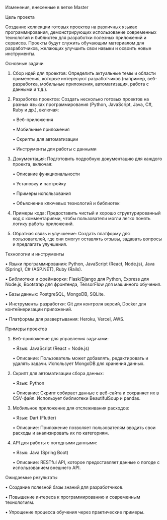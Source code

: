Изменения, внесенные в ветке Master

Цель проекта

Создание коллекции готовых проектов на различных языках программирования, демонстрирующих использование современных технологий и библиотек для разработки полезных приложений и сервисов. 
Проекты будут служить обучающим материалом для разработчиков, желающих улучшить свои навыки и освоить новые инструменты.

Основные задачи

1. Сбор идей для проектов: Определить актуальные темы и области применения, которые интересуют разработчиков (например, веб-разработка, мобильные приложения, автоматизация, работа с данными и т.д.).

  
2. Разработка проектов: Создать несколько готовых проектов на разных языках программирования (Python, JavaScript, Java, C#, Ruby и др.), включая:

   • Веб-приложения

   • Мобильные приложения

   • Скрипты для автоматизации

   • Инструменты для работы с данными

3. Документация: Подготовить подробную документацию для каждого проекта, включая:

   • Описание функциональности

   • Установку и настройку

   • Примеры использования

   • Объяснение ключевых технологий и библиотек

4. Примеры кода: Предоставить чистый и хорошо структурированный код с комментариями, чтобы пользователи могли легко понять логику работы приложений.

5. Обратная связь и улучшение: Создать платформу для пользователей, где они смогут оставлять отзывы, задавать вопросы и предлагать улучшения.


Технологии и инструменты

• Языки программирования: Python, JavaScript (React, Node.js), Java (Spring), C# (ASP.NET), Ruby (Rails).

• Библиотеки и фреймворки: Flask/Django для Python, Express для Node.js, Bootstrap для фронтенда, TensorFlow для машинного обучения.

• Базы данных: PostgreSQL, MongoDB, SQLite.

• Инструменты разработки: Git для контроля версий, Docker для контейнеризации приложений.

• Платформы для развертывания: Heroku, Vercel, AWS.


Примеры проектов

1. Веб-приложение для управления задачами:

   • Язык: JavaScript (React + Node.js)

   • Описание: Пользователь может добавлять, редактировать и удалять задачи. Использует MongoDB для хранения данных.

2. Скрипт для автоматизации сбора данных:

   • Язык: Python

   • Описание: Скрипт собирает данные с веб-сайта и сохраняет их в CSV-файл. Использует библиотеки BeautifulSoup и pandas.

3. Мобильное приложение для отслеживания расходов:

   • Язык: Dart (Flutter)

   • Описание: Приложение позволяет пользователям вводить свои расходы и анализировать их по категориям.

4. API для работы с погодными данными:

   • Язык: Java (Spring Boot)

   • Описание: RESTful API, которое предоставляет данные о погоде с использованием внешнего API.


Ожидаемые результаты

• Создание полезной базы знаний для разработчиков.

• Повышение интереса к программированию и современным технологиям.

• Упрощение процесса обучения через практические примеры.
